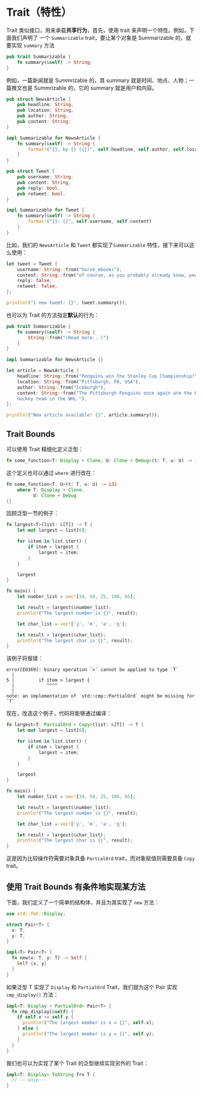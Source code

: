 # Trait（特性）

Trait 类似接口，用来承载**共享行为**，首先，使用 trait 来声明一个特性。例如，下面我们声明了 一个 `Summarizable` trait，要让某个对象是 Summarizable 的，就要实现 `summary` 方法

```rust
pub trait Summarizable {
    fn summary(&self) -> String;
}
```

例如，一篇新闻就是 Summrizable 的，其 summary 就是时间、地点、人物；一篇推文也是 Summrizable 的，它的 summary 就是用户和内容。

```rust
pub struct NewsArticle {
    pub headline: String,
    pub location: String,
    pub author: String,
    pub content: String,
}

impl Summarizable for NewsArticle {
    fn summary(&self) -> String {
        format!("{}, by {} ({})", self.headline, self.author, self.location)
    }
}

pub struct Tweet {
    pub username: String,
    pub content: String,
    pub reply: bool,
    pub retweet: bool,
}

impl Summarizable for Tweet {
    fn summary(&self) -> String {
        format!("{}: {}", self.username, self.content)
    }
}
```

比如，我们的 `NewsArticle` 和 `Tweet` 都实现了`Summarizable` 特性，接下来可以这么使用：

```rust
let tweet = Tweet {
    username: String::from("horse_ebooks"),
    content: String::from("of course, as you probably already know, people"),
    reply: false,
    retweet: false,
};

println!("1 new tweet: {}", tweet.summary());
```

也可以为 Trait 的方法指定**默认**的行为：

```rust
pub trait Summarizable {
    fn summary(&self) -> String {
        String::from("(Read more...)")
    }
}

impl Summarizable for NewsArticle {}

let article = NewsArticle {
    headline: String::from("Penguins win the Stanley Cup Championship!"),
    location: String::from("Pittsburgh, PA, USA"),
    author: String::from("Iceburgh"),
    content: String::from("The Pittsburgh Penguins once again are the best
    hockey team in the NHL."),
};

println!("New article available! {}", article.summary());
```

## Trait Bounds

可以使用 Trait 精细化定义泛型：

```rust
fn some_function<T: Display + Clone, U: Clone + Debug>(t: T, u: U) -> i32 {}
```

这个定义也可以通过 `where` 进行改在：

```rust
fn some_function<T, U>(t: T, u: U) -> i32
    where T: Display + Clone,
          U: Clone + Debug
{}
```

回顾泛型一节的例子：

```rust
fn largest<T>(list: &[T]) -> T {
    let mut largest = list[0];

    for &item in list.iter() {
        if item > largest {
            largest = item;
        }
    }

    largest
}

fn main() {
    let number_list = vec![34, 50, 25, 100, 65];

    let result = largest(&number_list);
    println!("The largest number is {}", result);

    let char_list = vec!['y', 'm', 'a', 'q'];

    let result = largest(&char_list);
    println!("The largest char is {}", result);
}
```

该例子将报错：

```
error[E0369]: binary operation `>` cannot be applied to type `T`
  |
5 |         if item > largest {
  |            ^^^^
  |
note: an implementation of `std::cmp::PartialOrd` might be missing for `T`
```

现在，改造这个例子，代码将能够通过编译：

```rust
fn largest<T: PartialOrd + Copy>(list: &[T]) -> T {
    let mut largest = list[0];

    for &item in list.iter() {
        if item > largest {
            largest = item;
        }
    }

    largest
}

fn main() {
    let number_list = vec![34, 50, 25, 100, 65];

    let result = largest(&number_list);
    println!("The largest number is {}", result);

    let char_list = vec!['y', 'm', 'a', 'q'];

    let result = largest(&char_list);
    println!("The largest char is {}", result);
}

```

这是因为比较操作符需要对象具备 `PartialOrd` trait，而对象赋值则需要具备 `Copy` trait。

## 使用 Trait Bounds 有条件地实现某方法

下面，我们定义了一个简单的结构体，并且为其实现了 `new` 方法：

```rust
use std::fmt::Display;

struct Pair<T> {
  x: T,
  y: T,
}

impl<T> Pair<T> {
  fn new(x: T, y: T) -> Self {
    Self {x, y}
  }
}
```

如果泛型 T 实现了 `Display` 和 `PartialOrd` Trait，我们就为这个 Pair 实现 `cmp_display()` 方法：

```rust
impl<T: Display + PartialOrd> Pair<T> {
  fn cmp_display(&self) {
    if self.x >= self.y {
      println!("The largest member is x = {}", self.x);
    } else {
      println!("The largest member is y = {}", self.y);
    }
  }
}
```

我们也可以为实现了某个 Trait 的泛型继续实现另外的 Trait：

```rust
impl<T: Display> ToString fro T {
  // ---snip---
}
```

